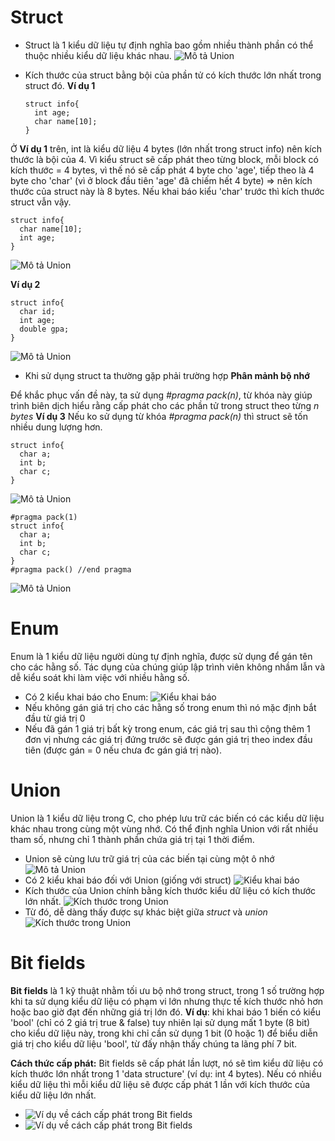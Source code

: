 # Struct

- Struct là 1 kiểu dữ liệu tự định nghĩa bao gồm nhiều thành phần có thể thuộc nhiều kiểu dữ liệu khác nhau.
  ![Mô tả Union](./ExamplePictures/struct_1.png)
- Kích thước của struct bằng bội của phần tử có kích thước lớn nhất trong struct đó.
  **Ví dụ 1**

  ```
  struct info{
    int age;
    char name[10];
  }
  ```

Ở **Ví dụ 1** trên, int là kiểu dữ liệu 4 bytes (lớn nhất trong struct info) nên kích thước là bội của 4.
Vì kiểu struct sẽ cấp phát theo từng block, mỗi block có kích thước = 4 bytes, vì thế nó sẽ cấp phát 4 byte cho 'age', tiếp theo là 4 byte cho 'char' (vì ở block đầu tiên 'age' đã chiếm hết 4 byte) => nên kích thước của struct này là 8 bytes.
Nếu khai báo kiểu 'char' trước thì kích thước struct vẫn vậy.

```
struct info{
  char name[10];
  int age;
}
```

![Mô tả Union](./ExamplePictures/struct_4.png)

**Ví dụ 2**

```
struct info{
  char id;
  int age;
  double gpa;
}
```

![Mô tả Union](./ExamplePictures/struct_3.png)

- Khi sử dụng struct ta thường gặp phải trường hợp **Phân mảnh bộ nhớ**

Để khắc phục vấn đề này, ta sử dụng _#pragma pack(n)_, từ khóa này giúp trình biên dịch hiểu rằng cấp phát cho các phần tử trong struct theo từng _n bytes_
**Ví dụ 3**
Nếu ko sử dụng từ khóa _#pragma pack(n)_ thì struct sẽ tốn nhiều dung lượng hơn.

```
struct info{
  char a;
  int b;
  char c;
}
```

![Mô tả Union](./ExamplePictures/struct_6.png)

```
#pragma pack(1)
struct info{
  char a;
  int b;
  char c;
}
#pragma pack() //end pragma
```

![Mô tả Union](./ExamplePictures/struct_5.png)

# Enum

Enum là 1 kiểu dữ liệu người dùng tự định nghĩa, được sử dụng để gán tên cho các hằng số. Tác dụng của chúng giúp lập trình viên không nhầm lẫn và dễ kiểu soát khi làm việc với nhiều hằng số.

- Có 2 kiểu khai báo cho Enum:
  ![Kiểu khai báo](./ExamplePictures/enum_1.png)
- Nếu không gán giá trị cho các hằng số trong enum thì nó mặc định bắt đầu từ giá trị 0
- Nếu đã gán 1 giá trị bất kỳ trong enum, các giá trị sau thì cộng thêm 1 đơn vị nhưng các giá trị đứng trước sẽ được gán giá trị theo index đầu tiên (được gán = 0 nếu chưa đc gán giá trị nào).

# Union

Union là 1 kiểu dữ liệu trong C, cho phép lưu trữ các biến có các kiểu dữ liệu khác nhau trong cùng một vùng nhớ. Có thể định nghĩa Union với rất nhiều tham số, nhưng chỉ 1 thành phần chứa giá trị tại 1 thời điểm.

- Union sẽ cùng lưu trữ giá trị của các biến tại cùng một ô nhớ
  ![Mô tả Union](./ExamplePictures/union_3.png)
- Có 2 kiểu khai báo đối với Union (giống với struct)
  ![Kiểu khai báo](./ExamplePictures/union_1.png)
- Kích thước của Union chính bằng kích thước kiểu dữ liệu có kích thước lớn nhất.
  ![Kích thước trong Union](./ExamplePictures/union_2.png)
- Từ đó, dễ dàng thấy được sự khác biệt giữa _struct_ và _union_
  ![Kích thước trong Union](./ExamplePictures/union_4.png)

# Bit fields

**Bit fields** là 1 kỹ thuật nhằm tối ưu bộ nhớ trong struct, trong 1 số trường hợp khi ta sử dụng kiểu dữ liệu có phạm vi lớn nhưng thực tế kích thước nhỏ hơn hoặc bao giờ đạt đến những giá trị lớn đó.
**Ví dụ**: khi khai báo 1 biến có kiểu 'bool' (chỉ có 2 giá trị true & false) tuy nhiên lại sử dụng mất 1 byte (8 bit) cho kiểu dữ liệu này, trong khi chỉ cần sử dụng 1 bit (0 hoặc 1) để biểu diễn giá trị cho kiểu dữ liệu 'bool', từ đấy nhận thấy chúng ta lãng phí 7 bit.

**Cách thức cấp phát:** Bit fields sẽ cấp phát lần lượt, nó sẽ tìm kiểu dữ liệu có kích thước lớn nhất trong 1 'data structure' (ví dụ: int 4 bytes).
Nếu có nhiều kiểu dữ liệu thì mỗi kiểu dữ liệu sẽ được cấp phát 1 lần với kích thước của kiểu dữ liệu lớn nhất.

- ![Ví dụ về cách cấp phát trong Bit fields](./ExamplePictures/bit_field_1.png)
- ![Ví dụ về cách cấp phát trong Bit fields](./ExamplePictures/bit_field_2.png)

